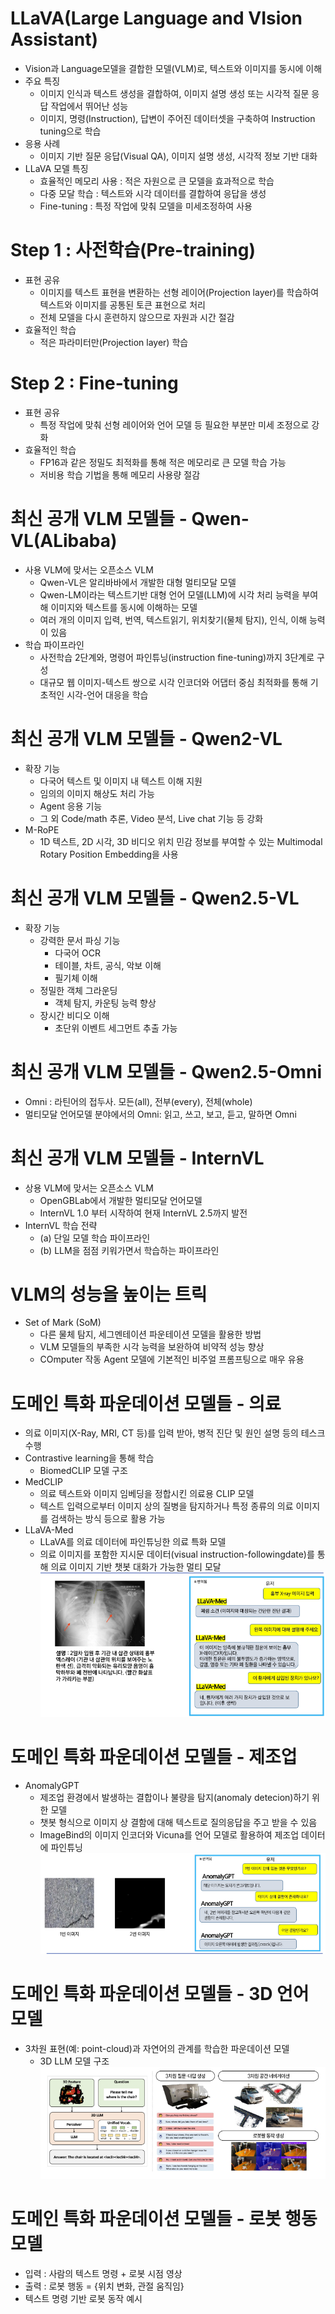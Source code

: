 # LLaVA(Large Language and VIsion Assistant)
- Vision과 Language모델을 결합한 모델(VLM)로, 텍스트와 이미지를 동시에 이해
- 주요 특징
    - 이미지 인식과 텍스트 생성을 결합하여, 이미지 설명 생성 또는 시각적 질문 응답 작업에서 뛰어난 성능
    - 이미지, 명령(Instruction), 답변이 주어진 데이터셋을 구축하여 Instruction tuning으로 학습
- 응용 사례
    - 이미지 기반 질문 응답(Visual QA), 이미지 설명 생성, 시각적 정보 기반 대화
- LLaVA 모델 특징
    - 효율적인 메모리 사용 : 적은 자원으로 큰 모델을 효과적으로 학습
    - 다중 모달 학습 : 텍스트와 시각 데이터를 결합하여 응답을 생성
    - Fine-tuning : 특정 작업에 맞춰 모델을 미세조정하여 사용

# Step 1 : 사전학습(Pre-training)
- 표현 공유
    - 이미지를 텍스트 표현을 변환하는 선형 레이어(Projection layer)를 학습하여 텍스트와 이미지를 공통된 토큰 표현으로 처리
    - 전체 모델을 다시 훈련하지 않으므로 자원과 시간 절감
- 효율적인 학습
    - 적은 파라미터만(Projection layer) 학습

# Step 2 : Fine-tuning
- 표현 공유
    - 특정 작업에 맞춰 선형 레이어와 언어 모델 등 필요한 부분만 미세 조정으로 강화
- 효율적인 학습
    - FP16과 같은 정밀도 최적화를 통해 적은 메모리로 큰 모델 학습 가능
    - 저비용 학습 기법을 통해 메모리 사용량 절감

# 최신 공개 VLM 모델들 - Qwen-VL(ALibaba)
- 사용 VLM에 맞서는 오픈소스 VLM
    - Qwen-VL은 알리바바에서 개발한 대형 멀티모달 모델
    - Qwen-LM이라는 텍스트기반 대형 언어 모델(LLM)에 시각 처리 능력을 부여해 이미지와 텍스트를 동시에 이해하는 모델
    - 여러 개의 이미지 입력, 번역, 텍스트읽기, 위치찾기(물체 탐지), 인식, 이해 능력이 있음
- 학습 파이프라인
    - 사전학습 2단계와, 명령어 파인튜닝(instruction fine-tuning)까지 3단계로 구성
    - 대규모 웹 이미지-텍스트 쌍으로 시각 인코더와 어댑터 중심 최적화를 통해 기초적인 시각-언어 대응을 학습

# 최신 공개 VLM 모델들 - Qwen2-VL
- 확장 기능
    - 다국어 텍스트 및 이미지 내 텍스트 이해 지원
    - 임의의 이미지 해상도 처리 가능
    - Agent 응용 기능
    - 그 외 Code/math 추론, Video 분석, Live chat 기능 등 강화
- M-RoPE
    - 1D 텍스트, 2D 시각, 3D 비디오 위치 민감 정보를 부여할 수 있는 Multimodal Rotary Position Embedding을 사용

# 최신 공개 VLM 모델들 - Qwen2.5-VL
- 확장 기능
    - 강력한 문서 파싱 기능
        - 다국어 OCR
        - 테이블, 차트, 공식, 악보 이해
        - 필기체 이해
    - 정밀한 객체 그라운딩
        - 객체 탐지, 카운팅 능력 향상
    - 장시간 비디오 이해
        - 초단위 이벤트 세그먼트 추출 가능

# 최신 공개 VLM 모델들 - Qwen2.5-Omni
- Omni : 라틴어의 접두사. 모든(all), 전부(every), 전체(whole)
- 멀티모달 언어모델 분야에서의 Omni: 읽고, 쓰고, 보고, 듣고, 말하면 Omni

# 최신 공개 VLM 모델들 - InternVL
- 상용 VLM에 맞서는 오픈소스 VLM
    - OpenGBLab에서 개발한 멀티모달 언어모델
    - InternVL 1.0 부터 시작하여 현재 InternVL 2.5까지 발전
- InternVL 학습 전략
    - (a) 단일 모델 학습 파이프라인
    - (b) LLM을 점점 키워가면서 학습하는 파이프라인

# VLM의 성능을 높이는 트릭
- Set of Mark (SoM)
    - 다른 물체 탐지, 세그멘테이션 파운테이션 모델을 활용한 방법
    - VLM 모델들의 부족한 시각 능력을 보완하여 비약적 성능 향상
    - COmputer 작동 Agent 모델에 기본적인 비주얼 프롬프팅으로 매우 유용

# 도메인 특화 파운데이션 모델들 - 의료
- 의료 이미지(X-Ray, MRI, CT 등)를 입력 받아, 병적 진단 및 원인 설명 등의 테스크 수행
- Contrastive learning을 통해 학습
    - BiomedCLIP 모델 구조
- MedCLIP
    - 의료 텍스트와 이미지 임베딩을 정합시킨 의료용 CLIP 모델
    - 텍스트 입력으로부터 이미지 상의 질병을 탐지하거나 특정 종류의 의료 이미지를 검색하는 방식 등으로 활용 가능
- LLaVA-Med
    - LLaVA를 의료 데이터에 파인튜닝한 의료 특화 모델
    - 의료 이미지를 포함한 지시문 데이터(visual instruction-followingdate)를 통해 의료 이미지 기반 챗봇 대화가 가능한 멀티 모달
![alt text](image.png)

# 도메인 특화 파운데이션 모델들 - 제조업
- AnomalyGPT
    - 제조업 환경에서 발생하는 결합이나 불량을 탐지(anomaly detecion)하기 위한 모델
    - 챗봇 형식으로 이미지 상 결함에 대해 텍스트로 질의응답을 주고 받을 수 있음
    - ImageBind의 이미지 인코더와 Vicuna를 언어 모델로 활용하여 제조업 데이터에 파인튜닝
![alt text](image-1.png)

# 도메인 특화 파운데이션 모델들 - 3D 언어 모델
- 3차원 표현(예: point-cloud)과 자연어의 관계를 학습한 파운데이션 모델
    - 3D LLM 모델 구조
![alt text](image-2.png)

# 도메인 특화 파운데이션 모델들 - 로봇 행동 모델
- 입력 : 사람의 텍스트 명령 + 로봇 시점 영상
- 출력 : 로봇 행동 = {위치 변화, 관절 움직임}
- 텍스트 명령 기반 로봇 동작 예시

